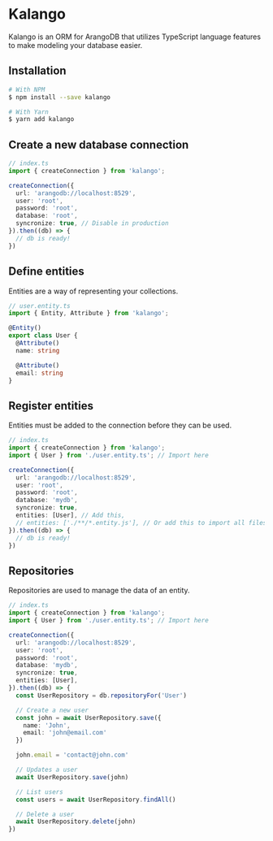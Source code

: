 # Kalango

Kalango is an ORM for ArangoDB that utilizes TypeScript language features to make modeling your database easier.

## Installation
```bash
# With NPM
$ npm install --save kalango

# With Yarn
$ yarn add kalango
```

## Create a new database connection

```typescript
// index.ts
import { createConnection } from 'kalango';

createConnection({
  url: 'arangodb://localhost:8529',
  user: 'root',
  password: 'root',
  database: 'root',
  syncronize: true, // Disable in production
}).then((db) => {
  // db is ready!
})
```

## Define entities

Entities are a way of representing your collections.

```typescript
// user.entity.ts
import { Entity, Attribute } from 'kalango';

@Entity()
export class User {
  @Attribute()
  name: string

  @Attribute()
  email: string
}
```

## Register entities

Entities must be added to the connection before they can be used.


```typescript
// index.ts
import { createConnection } from 'kalango';
import { User } from './user.entity.ts'; // Import here

createConnection({
  url: 'arangodb://localhost:8529',
  user: 'root',
  password: 'root',
  database: 'mydb',
  syncronize: true,
  entities: [User], // Add this,
  // entities: ['./**/*.entity.js'], // Or add this to import all files with the extension .entity.ts
}).then((db) => {
  // db is ready!
})
```
## Repositories

Repositories are used to manage the data of an entity.


```typescript
// index.ts
import { createConnection } from 'kalango';
import { User } from './user.entity.ts'; // Import here

createConnection({
  url: 'arangodb://localhost:8529',
  user: 'root',
  password: 'root',
  database: 'mydb',
  syncronize: true,
  entities: [User],
}).then((db) => {
  const UserRepository = db.repositoryFor('User')

  // Create a new user
  const john = await UserRepository.save({
    name: 'John',
    email: 'john@email.com'
  })

  john.email = 'contact@john.com'

  // Updates a user
  await UserRepository.save(john)

  // List users
  const users = await UserRepository.findAll()

  // Delete a user
  await UserRepository.delete(john)
})
```